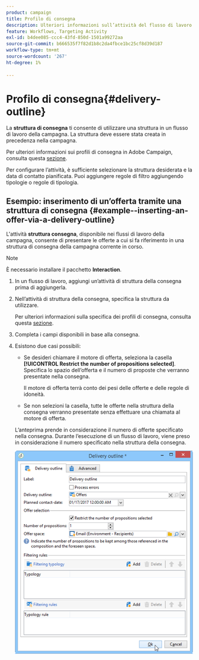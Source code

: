 ```yaml
---
product: campaign
title: Profilo di consegna
description: Ulteriori informazioni sull’attività del flusso di lavoro Struttura della consegna
feature: Workflows, Targeting Activity
exl-id: b4dee085-ccc4-43fd-850d-1501a99272aa
source-git-commit: b666535f7f82d1b8c2da4fbce1bc25cf8d39d187
workflow-type: tm+mt
source-wordcount: '267'
ht-degree: 1%

---
```


# Profilo di consegna{#delivery-outline}



La **struttura di consegna** ti consente di utilizzare una struttura in un flusso di lavoro della campagna. La struttura deve essere stata creata in precedenza nella campagna.

Per ulteriori informazioni sui profili di consegna in Adobe Campaign, consulta questa [sezione](../../campaign/using/marketing-campaign-deliveries.md#associating-and-structuring-resources-linked-via-a-delivery-outline).

Per configurare l’attività, è sufficiente selezionare la struttura desiderata e la data di contatto pianificata. Puoi aggiungere regole di filtro aggiungendo tipologie o regole di tipologia.

## Esempio: inserimento di un’offerta tramite una struttura di consegna {#example--inserting-an-offer-via-a-delivery-outline}

L&#39;attività **struttura consegna**, disponibile nei flussi di lavoro della campagna, consente di presentare le offerte a cui si fa riferimento in una struttura di consegna della campagna corrente in corso.

>[!NOTE]
>
>È necessario installare il pacchetto **Interaction**.

1. In un flusso di lavoro, aggiungi un’attività di struttura della consegna prima di aggiungerla.
1. Nell’attività di struttura della consegna, specifica la struttura da utilizzare.

   Per ulteriori informazioni sulla specifica dei profili di consegna, consulta questa [sezione](../../campaign/using/marketing-campaign-deliveries.md#associating-and-structuring-resources-linked-via-a-delivery-outline).

1. Completa i campi disponibili in base alla consegna.
1. Esistono due casi possibili:

   * Se desideri chiamare il motore di offerta, seleziona la casella **[!UICONTROL Restrict the number of propositions selected]**. Specifica lo spazio dell’offerta e il numero di proposte che verranno presentate nella consegna.

     Il motore di offerta terrà conto dei pesi delle offerte e delle regole di idoneità.

   * Se non selezioni la casella, tutte le offerte nella struttura della consegna verranno presentate senza effettuare una chiamata al motore di offerta.

   L’anteprima prende in considerazione il numero di offerte specificato nella consegna. Durante l’esecuzione di un flusso di lavoro, viene preso in considerazione il numero specificato nella struttura della consegna.

   ![](assets/int_compo_offre_wf1.png)
